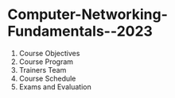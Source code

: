 # Computer-Networking-Fundamentals--2023

1. Course Objectives
2. Course Program
3. Trainers Team
4. Course Schedule
5. Exams and Evaluation
